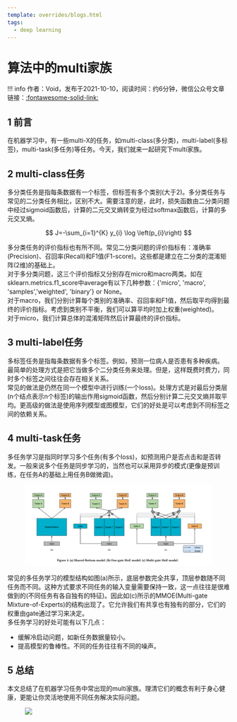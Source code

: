 ```yaml
---
template: overrides/blogs.html
tags:
  - deep learning
---
```


# 算法中的multi家族

!!! info
    作者：Void，发布于2021-10-10，阅读时间：约6分钟，微信公众号文章链接：[:fontawesome-solid-link:](https://mp.weixin.qq.com/s/t_QkSxjtcFpX9pdx_OcXtA)

## 1 前言

在机器学习中，有一些multi-X的任务，如multi-class(多分类)，multi-label(多标签)，multi-task(多任务)等任务。今天，我们就来一起研究下multi家族。

## 2 multi-class任务

多分类任务是指每条数据有一个标签，但标签有多个类别(大于2)。多分类任务与常见的二分类任务相比，区别不大。需要注意的是，此时，损失函数由二分类问题中经过sigmoid函数后，计算的二元交叉熵转变为经过softmax函数后，计算的多元交叉熵。

$$
J=-\sum_{i=1}^{K} y_{i} \log \left(p_{i}\right)
$$

多分类任务的评价指标也有所不同。常见二分类问题的评价指标有：准确率(Precision)、召回率(Recall)和F1值(F1-score)。这些都是建立在二分类的混淆矩阵(2维)的基础上。  
对于多分类问题，这三个评价指标又分别存在micro和macro两类。如在sklearn.metrics.f1_score中average有以下几种参数：{'micro', 'macro', 'samples','weighted', 'binary'} or None。  
对于macro，我们分别计算每个类别的准确率、召回率和F1值，然后取平均得到最终的评价指标。考虑到类别不平衡，我们可以算平均时加上权重(weighted)。  
对于micro，我们计算总体的混淆矩阵然后计算最终的评价指标。

## 3 multi-label任务

多标签任务是指每条数据有多个标签。例如，预测一位病人是否患有多种疾病。  
最简单的处理方式是把它当做多个二分类任务来处理。但是，这样既费时费力，同时多个标签之间往往会存在相关关系。  
常见的做法是仍然在同一个模型中进行训练(一个loss)。处理方式是对最后分类层(n个结点表示n个标签)的输出作用sigmoid函数，然后分别计算二元交叉熵并取平均。更高级的做法是使用序列模型或图模型，它们的好处是可以考虑到不同标签之间的依赖关系。

## 4 multi-task任务

多任务学习是指同时学习多个任务(有多个loss)，如预测用户是否点击和是否转发。一般来说多个任务是同步学习的，当然也可以采用异步的模式(更像是预训练，在任务A的基础上用任务B做微调)。  

<figure>
  <img src="https://raw.githubusercontent.com/BulletTech2021/Pics/main/img/multitask.png" width="500" />
</figure>

常见的多任务学习的模型结构如图(a)所示，底层参数完全共享，顶层参数随不同任务而不同。这种方式要求不同任务的输入变量需要保持一致，这一点往往是很难做到的(不同任务有各自独有的特征)。因此如(c)所示的MMOE(Multi-gate Mixture-of-Experts)的结构出现了。它允许我们有共享也有独有的部分，它们的权重由gate通过学习来决定。  
多任务学习的好处可能有以下几点：  

- 缓解冷启动问题，如新任务数据量较小。
- 提高模型的鲁棒性。不同的任务往往有不同的噪声。


## 5 总结

本文总结了在机器学习任务中常出现的multi家族。理清它们的概念有利于身心健康，更能让你灵活地使用不同任务解决实际问题。

<figure>
  <img src="https://cdn.jsdelivr.net/gh/BulletTech2021/Pics/2021-6-14/1623639526512-1080P%20(Full%20HD)%20-%20Tail%20Pic.png" width="500" />
</figure>
